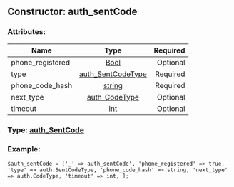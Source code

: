 ## Constructor: auth\_sentCode  

### Attributes:

| Name     |    Type       | Required |
|----------|:-------------:|---------:|
|phone\_registered|[Bool](../types/Bool.md) | Optional|
|type|[auth\_SentCodeType](../types/auth_SentCodeType.md) | Required|
|phone\_code\_hash|[string](../types/string.md) | Required|
|next\_type|[auth\_CodeType](../types/auth_CodeType.md) | Optional|
|timeout|[int](../types/int.md) | Optional|



### Type: [auth\_SentCode](../types/auth_SentCode.md)


### Example:

```
$auth_sentCode = ['_' => auth_sentCode', 'phone_registered' => true, 'type' => auth.SentCodeType, 'phone_code_hash' => string, 'next_type' => auth.CodeType, 'timeout' => int, ];
```